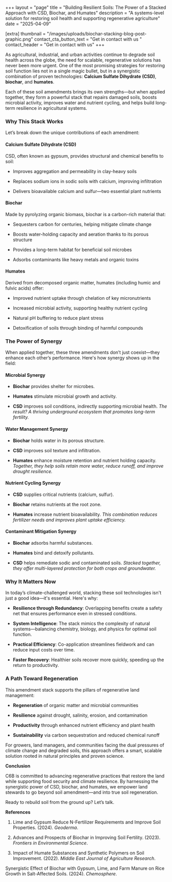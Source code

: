 +++
layout = "page"
title = "Building Resilient Soils: The Power of a Stacked Approach with CSD, Biochar, and Humates"
description = "A systems-level solution for restoring soil health and supporting regenerative agriculture"
date = "2025-04-09"

[extra]
thumbnail = "/images/uploads/biochar-stacking-blog-post-graphic.png"
contact_cta_button_text = "Get in contact with us "
contact_header = "Get in contact with us"
+++



As agricultural, industrial, and urban activities continue to degrade soil health across the globe, the need for scalable, regenerative solutions has never been more urgent. One of the most promising strategies for restoring soil function lies not in a single magic bullet, but in a synergistic combination of proven technologies: **Calcium Sulfate Dihydrate (CSD)**, **biochar**, and **humates**.

Each of these soil amendments brings its own strengths—but when applied together, they form a powerful stack that repairs damaged soils, boosts microbial activity, improves water and nutrient cycling, and helps build long-term resilience in agricultural systems.

### **Why This Stack Works**

Let’s break down the unique contributions of each amendment:

#### **Calcium Sulfate Dihydrate (CSD)**

CSD, often known as gypsum, provides structural and chemical benefits to soil:

* Improves aggregation and permeability in clay-heavy soils


* Replaces sodium ions in sodic soils with calcium, improving infiltration


* Delivers bioavailable calcium and sulfur—two essential plant nutrients



#### **Biochar**

Made by pyrolyzing organic biomass, biochar is a carbon-rich material that:

* Sequesters carbon for centuries, helping mitigate climate change


* Boosts water-holding capacity and aeration thanks to its porous structure


* Provides a long-term habitat for beneficial soil microbes


* Adsorbs contaminants like heavy metals and organic toxins



#### **Humates**

Derived from decomposed organic matter, humates (including humic and fulvic acids) offer:

* Improved nutrient uptake through chelation of key micronutrients


* Increased microbial activity, supporting healthy nutrient cycling


* Natural pH buffering to reduce plant stress


* Detoxification of soils through binding of harmful compounds







### **The Power of Synergy**

When applied together, these three amendments don’t just coexist—they enhance each other’s performance. Here's how synergy shows up in the field:

#### **Microbial Synergy**

* **Biochar** provides shelter for microbes.


* **Humates** stimulate microbial growth and activity.


* **CSD** improves soil conditions, indirectly supporting microbial health. *The result? A thriving underground ecosystem that promotes long-term fertility.*



#### **Water Management Synergy**

* **Biochar** holds water in its porous structure.


* **CSD** improves soil texture and infiltration.


* **Humates** enhance moisture retention and nutrient holding capacity. *Together, they help soils retain more water, reduce runoff, and improve drought resilience.*



#### **Nutrient Cycling Synergy**

* **CSD** supplies critical nutrients (calcium, sulfur).


* **Biochar** retains nutrients at the root zone.


* **Humates** increase nutrient bioavailability. *This combination reduces fertilizer needs and improves plant uptake efficiency.*



#### **Contaminant Mitigation Synergy**

* **Biochar** adsorbs harmful substances.


* **Humates** bind and detoxify pollutants.


* **CSD** helps remediate sodic and contaminated soils. *Stacked together, they offer multi-layered protection for both crops and groundwater.*







### **Why It Matters Now**

In today’s climate-challenged world, stacking these soil technologies isn't just a good idea—it's essential. Here's why:

* **Resilience through Redundancy**: Overlapping benefits create a safety net that ensures performance even in stressed conditions.


* **System Intelligence**: The stack mimics the complexity of natural systems—balancing chemistry, biology, and physics for optimal soil function.


* **Practical Efficiency**: Co-application streamlines fieldwork and can reduce input costs over time.


* **Faster Recovery**: Healthier soils recover more quickly, speeding up the return to productivity.







### **A Path Toward Regeneration**

This amendment stack supports the pillars of regenerative land management:

* **Regeneration** of organic matter and microbial communities


* **Resilience** against drought, salinity, erosion, and contamination


* **Productivity** through enhanced nutrient efficiency and plant health


* **Sustainability** via carbon sequestration and reduced chemical runoff



For growers, land managers, and communities facing the dual pressures of climate change and degraded soils, this approach offers a smart, scalable solution rooted in natural principles and proven science.





**Conclusion**

C6B is committed to advancing regenerative practices that restore the land while supporting food security and climate resilience. By harnessing the synergistic power of CSD, biochar, and humates, we empower land stewards to go beyond soil amendment—and into true soil regeneration.

Ready to rebuild soil from the ground up? Let’s talk.









**References**

1. Lime and Gypsum Reduce N-Fertilizer Requirements and Improve Soil Properties. (2024). *Geoderma*.


2. Advances and Prospects of Biochar in Improving Soil Fertility. (2023). *Frontiers in Environmental Science*.


3. Impact of Humate Substances and Synthetic Polymers on Soil Improvement. (2022). *Middle East Journal of Agriculture Research*.



Synergistic Effect of Biochar with Gypsum, Lime, and Farm Manure on Rice Growth in Salt-Affected Soils. (2024). *Chemosphere*.
